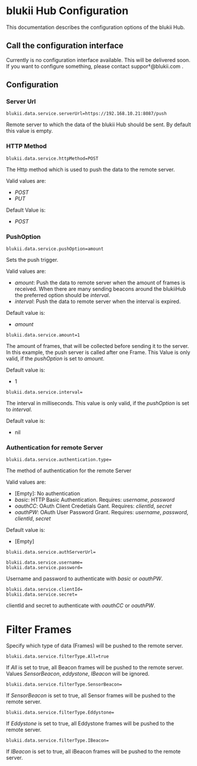 # blukii Hub Configuration

This documentation describes the configuration options of the blukii Hub.

## Call the configuration interface

Currently is no configuration interface available. This will be delivered soon. If you want to configure something, please contact suppor†@blukii.com .

## Configuration

### Server Url
```properties
blukii.data.service.serverUrl=https://192.168.10.21:8087/push
```
Remote server to which the data of the blukii Hub should be sent. By default this value is empty.

### HTTP Method
```properties
blukii.data.service.httpMethod=POST
```
The Http method which is used to push the data to the remote server. 

Valid values are:
- _POST_
- _PUT_

Default Value is:
- _POST_

### PushOption
```properties
blukii.data.service.pushOption=amount
```
Sets the push trigger.

Valid values are:
- _amount_: Push the data to remote server when the amount of frames is received. When there are many sending beacons around the blukiiHub the preferred option should be _interval_.  
- _interval_: Push the data to remote server when the interval is expired.

Default value is:
- _amount_

```properties
blukii.data.service.amount=1
```
The amount of frames, that will be collected before sending it to the server. In this example, the push server is called after one Frame.
This Value is only valid, if the _pushOption_ is set to _amount_.  

Default value is:
- 1

```properties
blukii.data.service.interval=
```
The interval in milliseconds. This value is only valid, if the _pushOption_ is set to _interval_.

Default value is:
- nil

### Authentication for remote Server
```properties
blukii.data.service.authentication.type=
```
The method of authentication for the remote Server

Valid values are:
- [Empty]: No authentication
- _basic_: HTTP Basic Authentication. Requires: _username_, _password_ 
- _oauthCC_: OAuth Client Credetials Gant. Requires: _clientId_, _secret_
- _oauthPW_: OAuth User Password Grant. Requires: _username_, _password_, _clientId_, _secret_

Default value is:
- [Empty]

```properties
blukii.data.service.authServerUrl=
```


```properties
blukii.data.service.username=
blukii.data.service.password=
```
Username and password to authenticate with _basic_ or _oauthPW_.

```properties
blukii.data.service.clientId=
blukii.data.service.secret=
```
clientId and secret to authenticate with _oauthCC_ or _oauthPW_.

# Filter Frames
Specify which type of data (Frames) will be pushed to the remote server.

```properties
blukii.data.service.filterType.All=true
```
If _All_ is set to true, all Beacon frames will be pushed to the remote server. Values _SensorBeacon_, _eddystone_, _IBeacon_ will be ignored. 

```properties
blukii.data.service.filterType.SensorBeacon=
```
If _SensorBeacon_ is set to true, all Sensor frames will be pushed to the remote server.

```properties
blukii.data.service.filterType.Eddystone=
```
If _Eddystone_ is set to true, all Eddystone frames will be pushed to the remote server.

```properties
blukii.data.service.filterType.IBeacon=
```
If _IBeacon_ is set to true, all iBeacon frames will be pushed to the remote server.